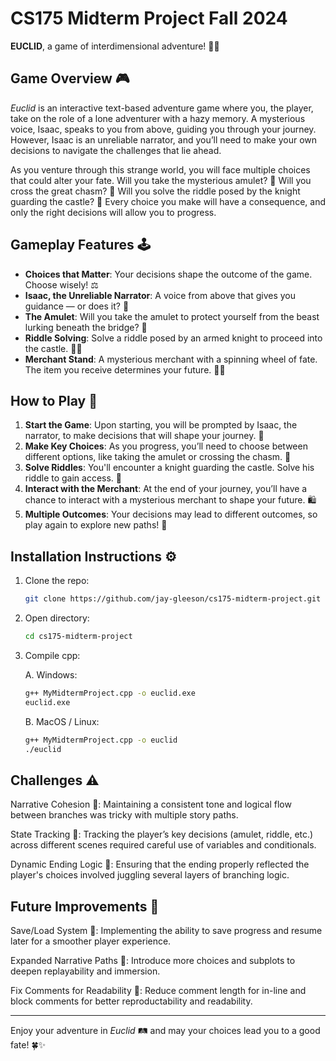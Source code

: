 # CS175 Midterm Project Fall 2024

**EUCLID**, a game of interdimensional adventure! 🌌🧳

## **Game Overview** 🎮
*Euclid* is an interactive text-based adventure game where you, the player, take on the role of a lone adventurer with a hazy memory. A mysterious voice, Isaac, speaks to you from above, guiding you through your journey. However, Isaac is an unreliable narrator, and you’ll need to make your own decisions to navigate the challenges that lie ahead.

As you venture through this strange world, you will face multiple choices that could alter your fate. Will you take the mysterious amulet? 💎 Will you cross the great chasm? 🌉 Will you solve the riddle posed by the knight guarding the castle? 🏰 Every choice you make will have a consequence, and only the right decisions will allow you to progress.

## **Gameplay Features** 🕹️
- **Choices that Matter**: Your decisions shape the outcome of the game. Choose wisely! ⚖️
- **Isaac, the Unreliable Narrator**: A voice from above that gives you guidance — or does it? 👀
- **The Amulet**: Will you take the amulet to protect yourself from the beast lurking beneath the bridge? 🐉
- **Riddle Solving**: Solve a riddle posed by an armed knight to proceed into the castle. 🏰🔑
- **Merchant Stand**: A mysterious merchant with a spinning wheel of fate. The item you receive determines your future. 🎲🎁

## **How to Play** 🧭
1. **Start the Game**: Upon starting, you will be prompted by Isaac, the narrator, to make decisions that will shape your journey. 🌟
2. **Make Key Choices**: As you progress, you’ll need to choose between different options, like taking the amulet or crossing the chasm. 🤔
3. **Solve Riddles**: You'll encounter a knight guarding the castle. Solve his riddle to gain access. 🧩
4. **Interact with the Merchant**: At the end of your journey, you’ll have a chance to interact with a mysterious merchant to shape your future. 🛍️
5. **Multiple Outcomes**: Your decisions may lead to different outcomes, so play again to explore new paths! 🔄

## **Installation Instructions** ⚙️
1. Clone the repo:
   ```bash
   git clone https://github.com/jay-gleeson/cs175-midterm-project.git
   ```
2. Open directory:
   ```bash
   cd cs175-midterm-project
   ```
3. Compile cpp:

   A. Windows:
      ```bash
      g++ MyMidtermProject.cpp -o euclid.exe
      euclid.exe
      ```
   B. MacOS / Linux:
      ```bash
      g++ MyMidtermProject.cpp -o euclid
      ./euclid
      ```
## Challenges ⚠️
Narrative Cohesion 🧵: Maintaining a consistent tone and logical flow between branches was tricky with multiple story paths.

State Tracking 🔄: Tracking the player’s key decisions (amulet, riddle, etc.) across different scenes required careful use of variables and conditionals.

Dynamic Ending Logic 🧠: Ensuring that the ending properly reflected the player's choices involved juggling several layers of branching logic.

## Future Improvements 🚀
Save/Load System 💾: Implementing the ability to save progress and resume later for a smoother player experience.

Expanded Narrative Paths 🧭: Introduce more choices and subplots to deepen replayability and immersion.

Fix Comments for Readability 💬: Reduce comment length for in-line and block comments for better reproductability and readability.

---

Enjoy your adventure in *Euclid* 🛤️ and may your choices lead you to a good fate! 🍀✨
